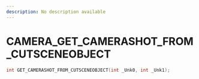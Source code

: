 ```yaml
---
description: No description available 
---
```


# CAMERA\_GET_CAMERASHOT_FROM_CUTSCENEOBJECT

```cpp
int GET_CAMERASHOT_FROM_CUTSCENEOBJECT(int _Unk0, int _Unk1);
```
